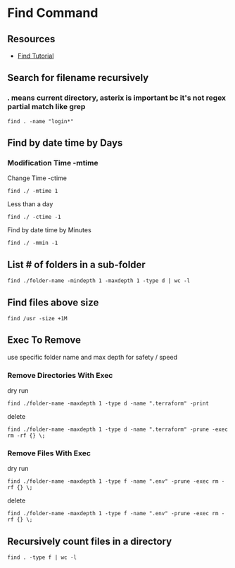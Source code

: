 # Find Command

## Resources

- [Find Tutorial](https://www.digitalocean.com/community/tutorials/how-to-use-find-and-locate-to-search-for-files-on-a-linux-vps)

## Search for filename recursively

### . means current directory, asterix is important bc it's not regex partial match like grep

```console
find . -name "login*"
```

## Find by date time by Days

### Modification Time -mtime

Change Time -ctime

```console
find ./ -mtime 1
```

Less than a day

```console
find ./ -ctime -1
```

Find by date time by Minutes

```console
find ./ -mmin -1
```

## List # of folders in a sub-folder

```console
find ./folder-name -mindepth 1 -maxdepth 1 -type d | wc -l
```

## Find files above size

```console
find /usr -size +1M
```

## Exec To Remove

use specific folder name and max depth for safety / speed

### Remove Directories With Exec

dry run

```console
find ./folder-name -maxdepth 1 -type d -name ".terraform" -print
```

delete

```console
find ./folder-name -maxdepth 1 -type d -name ".terraform" -prune -exec rm -rf {} \;
```

### Remove Files With Exec

dry run

```console
find ./folder-name -maxdepth 1 -type f -name ".env" -prune -exec rm -rf {} \;
```

delete

```console
find ./folder-name -maxdepth 1 -type f -name ".env" -prune -exec rm -rf {} \;
```

## Recursively count files in a directory

```console
find . -type f | wc -l
```
